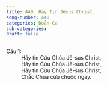 ```yaml
---
title: 440. Hãy Tin Jêsus Christ
song-number: 440
categories: Đoản Ca
sub-categories: 
draft: false
---
```

<dl><dt>Câu 1:</dt><dd data-verse="1">Hãy tin Cứu Chúa Jê-sus Christ, <br/>Hãy tin Cứu Chúa Jê-sus Christ, <br/>Hãy tin Cứu Chúa Jê-sus Christ, <br/>Chắc Chúa cứu chuộc ngay. </dd></dl>